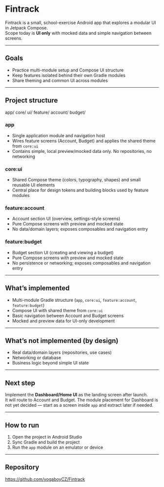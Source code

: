 # Fintrack

Fintrack is a small, school-exercise Android app that explores a modular UI in Jetpack Compose.  
Scope today is **UI only** with mocked data and simple navigation between screens.

---

## Goals

- Practice multi-module setup and Compose UI structure
- Keep features isolated behind their own Gradle modules
- Share theming and common UI across modules

---

## Project structure
app/
core/
ui/
feature/
account/
budget/

### app
- Single application module and navigation host
- Wires feature screens (Account, Budget) and applies the shared theme from `core:ui`
- Contains simple, local preview/mocked data only. No repositories, no networking

### core:ui
- Shared Compose theme (colors, typography, shapes) and small reusable UI elements
- Central place for design tokens and building blocks used by feature modules

### feature:account
- Account section UI (overview, settings-style screens)
- Pure Compose screens with preview and mocked state
- No data/domain layers; exposes composables and navigation entry

### feature:budget
- Budget section UI (creating and viewing a budget)
- Pure Compose screens with preview and mocked state
- No persistence or networking; exposes composables and navigation entry

---

## What’s implemented

- Multi-module Gradle structure (`app`, `core:ui`, `feature:account`, `feature:budget`)
- Compose UI with shared theme from `core:ui`
- Basic navigation between Account and Budget screens
- Mocked and preview data for UI-only development

---

## What’s not implemented (by design)

- Real data/domain layers (repositories, use cases)
- Networking or database
- Business logic beyond simple UI state

---

## Next step

Implement the **Dashboard/Home UI** as the landing screen after launch.  
It will route to Account and Budget. The module placement for Dashboard is not yet decided — start as a screen inside `app` and extract later if needed.

---

## How to run

1. Open the project in Android Studio
2. Sync Gradle and build the project
3. Run the `app` module on an emulator or device

---

## Repository

https://github.com/yogaboyCZ/Fintrack